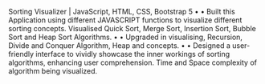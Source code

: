 Sorting Visualizer | JavaScript, HTML, CSS, Bootstrap 5
• • Built this Application using different JAVASCRIPT functions to visualize different sorting concepts. Visualised Quick Sort, Merge Sort, Insertion Sort, Bubble Sort and Heap Sort Algorithms.
• • Upgraded in visualising, Recursion, Divide and Conquer Algorithm, Heap and concepts.
• • Designed a user-friendly interface to vividly showcase the inner workings of sorting algorithms, enhancing user comprehension. Time and Space complexity of algorithm being visualized.
